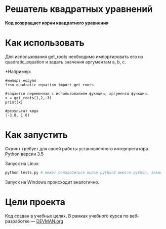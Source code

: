 # Решатель квадратных уравнений

**Код возвращает корни квадратного уравнения**

# Как использовать

Для использования get_roots необходимо импортировать его из quadratic_equation и задать значения аргументам a, b, c.

*Например:

    #импорт модуля
    from quadratic_equation import get_roots

    #задается переменная с использованием фукнции, аргументы функции.
    x = get_roots(1,2,-3)
    print(x)

    #результат кода
    (-3.0, 1.0)

# Как запустить

Скрипт требует для своей работы установленного интерпретатора Python версии 3.5

Запуск на Linux:

```bash
python tests.py # может понадобиться вызов python3 вместо python, зависит от настроек операционной системы
```

Запуск на Windows происходит аналогично.

# Цели проекта

Код создан в учебных целях. В рамках учебного курса по веб-разработке ― [DEVMAN.org](https://devman.org)
